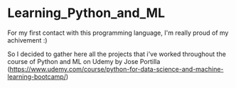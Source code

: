 # Learning_Python_and_ML

For my first contact with this programming language, I'm really proud of my achivement :) 

So I decided to gather here all the projects that i've worked throughout the course of Python and ML on Udemy by Jose Portilla (https://www.udemy.com/course/python-for-data-science-and-machine-learning-bootcamp/) 
